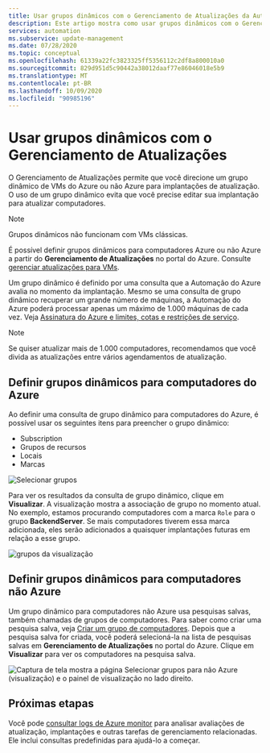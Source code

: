 ```yaml
---
title: Usar grupos dinâmicos com o Gerenciamento de Atualizações da Automação do Azure
description: Este artigo mostra como usar grupos dinâmicos com o Gerenciamento de Atualizações da Automação do Azure.
services: automation
ms.subservice: update-management
ms.date: 07/28/2020
ms.topic: conceptual
ms.openlocfilehash: 61339a22fc3823325ff5356112c2df8a800010a0
ms.sourcegitcommit: 829d951d5c90442a38012daaf77e86046018e5b9
ms.translationtype: MT
ms.contentlocale: pt-BR
ms.lasthandoff: 10/09/2020
ms.locfileid: "90985196"
---
```

# <a name="use-dynamic-groups-with-update-management"></a>Usar grupos dinâmicos com o Gerenciamento de Atualizações

O Gerenciamento de Atualizações permite que você direcione um grupo dinâmico de VMs do Azure ou não Azure para implantações de atualização. O uso de um grupo dinâmico evita que você precise editar sua implantação para atualizar computadores.

> [!NOTE]
> Grupos dinâmicos não funcionam com VMs clássicas.

É possível definir grupos dinâmicos para computadores Azure ou não Azure a partir do **Gerenciamento de Atualizações** no portal do Azure. Consulte [gerenciar atualizações para VMs](update-mgmt-manage-updates-for-vm.md).

Um grupo dinâmico é definido por uma consulta que a Automação do Azure avalia no momento da implantação. Mesmo se uma consulta de grupo dinâmico recuperar um grande número de máquinas, a Automação do Azure poderá processar apenas um máximo de 1.000 máquinas de cada vez. Veja [Assinatura do Azure e limites, cotas e restrições de serviço](../../azure-resource-manager/management/azure-subscription-service-limits.md#update-management).

> [!NOTE]
> Se quiser atualizar mais de 1.000 computadores, recomendamos que você divida as atualizações entre vários agendamentos de atualização. 

## <a name="define-dynamic-groups-for-azure-machines"></a>Definir grupos dinâmicos para computadores do Azure

Ao definir uma consulta de grupo dinâmico para computadores do Azure, é possível usar os seguintes itens para preencher o grupo dinâmico:

* Subscription
* Grupos de recursos
* Locais
* Marcas

![Selecionar grupos](./media/update-mgmt-groups/select-groups.png)

Para ver os resultados da consulta de grupo dinâmico, clique em **Visualizar**. A visualização mostra a associação de grupo no momento atual. No exemplo, estamos procurando computadores com a marca `Role` para o grupo **BackendServer**. Se mais computadores tiverem essa marca adicionada, eles serão adicionados a quaisquer implantações futuras em relação a esse grupo.

![grupos da visualização](./media/update-mgmt-groups/preview-groups.png)

## <a name="define-dynamic-groups-for-non-azure-machines"></a>Definir grupos dinâmicos para computadores não Azure

Um grupo dinâmico para computadores não Azure usa pesquisas salvas, também chamadas de grupos de computadores. Para saber como criar uma pesquisa salva, veja [Criar um grupo de computadores](../../azure-monitor/platform/computer-groups.md#creating-a-computer-group). Depois que a pesquisa salva for criada, você poderá selecioná-la na lista de pesquisas salvas em **Gerenciamento de Atualizações** no portal do Azure. Clique em **Visualizar** para ver os computadores na pesquisa salva.

![Captura de tela mostra a página Selecionar grupos para não Azure (visualização) e o painel de visualização no lado direito.](./media/update-mgmt-groups/select-groups-2.png)

## <a name="next-steps"></a>Próximas etapas

Você pode [consultar logs de Azure monitor](update-mgmt-query-logs.md) para analisar avaliações de atualização, implantações e outras tarefas de gerenciamento relacionadas. Ele inclui consultas predefinidas para ajudá-lo a começar.
